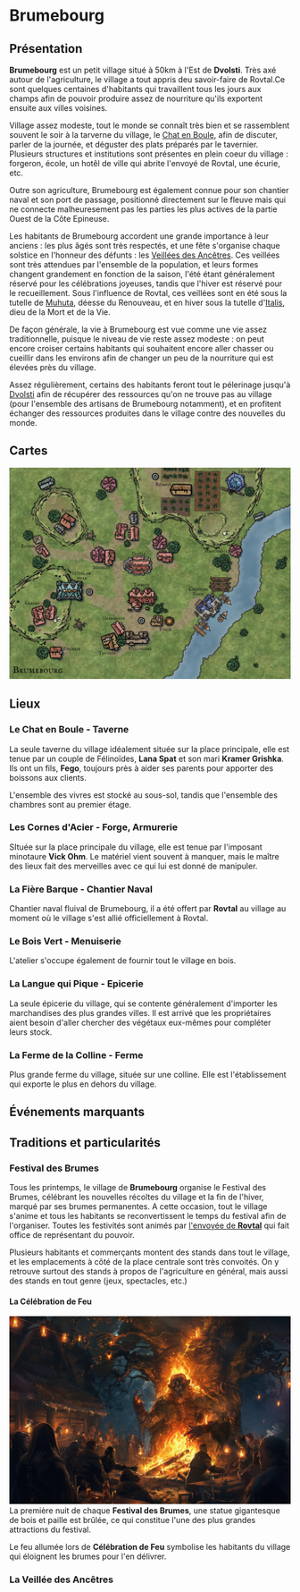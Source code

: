 # Brumebourg

## Présentation
**Brumebourg** est un petit village situé à 50km à l'Est de **Dvolsti**. Très axé autour de l'agriculture, le village a tout appris deu savoir-faire de Rovtal.Ce sont quelques centaines d'habitants qui travaillent tous les jours aux champs afin de pouvoir produire assez de nourriture qu'ils exportent ensuite aux villes voisines. 

Village assez modeste, tout le monde se connaît très bien et se rassemblent souvent le soir à la tarverne du village, le [Chat en Boule](#le-chat-en-boule---taverne), afin de discuter, parler de la journée, et déguster des plats préparés par le tavernier. Plusieurs structures et institutions sont présentes en plein coeur du village : forgeron, école, un hotêl de ville qui abrite l'envoyé de Rovtal, une écurie, etc. 

Outre son agriculture, Brumebourg est également connue pour son chantier naval et son port de passage, positionné directement sur le fleuve mais qui ne connecte malheuresement pas les parties les plus actives de la partie Ouest de la Côte Epineuse.

Les habitants de Brumebourg accordent une grande importance à leur anciens : les plus âgés sont très respectés, et une fête s'organise chaque solstice en l'honneur des défunts : les [Veillées des Ancêtres](#la-veillée-des-ancêtres). Ces veillées sont très attendues par l'ensemble de la population, et leurs formes changent grandement en fonction de la saison, l'été étant généralement réservé pour les célébrations joyeuses, tandis que l'hiver est réservé pour le recueillement. Sous l'influence de Rovtal, ces veillées sont en été sous la tutelle de [Muhuta](../COSMOLOGIE/PLANS_ET_DIVINITES/Muhuta.md), déesse du Renouveau, et en hiver sous la tutelle d'[Italis](../COSMOLOGIE/PLANS_ET_DIVINITES/Italis.md), dieu de la Mort et de la Vie.

De façon générale, la vie à Brumebourg est vue comme une vie assez traditionnelle, puisque le niveau de vie reste assez modeste : on peut encore croiser certains habitants qui souhaitent encore aller chasser ou cueillir dans les environs afin de changer un peu de la nourriture qui est élevées près du village.

Assez régulièrement, certains des habitants feront tout le pélerinage jusqu'à [Dvolsti](./Dvolsti.md) afin de récupérer des ressources qu'on ne trouve pas au village (pour l'ensemble des artisans de Brumebourg notamment), et en profitent échanger des ressources produites dans le village contre des nouvelles du monde. 

## Cartes
![Brumebourg](../../_images/Brumebourg.jpg)

## Lieux
### Le Chat en Boule - Taverne 
La seule taverne du village idéalement située sur la place principale, elle est tenue par un couple de Félinoïdes, **Lana Spat** et son mari **Kramer Grishka**. Ils ont un fils, **Fego**, toujours près à aider ses parents pour apporter des boissons aux clients.

L'ensemble des vivres est stocké au sous-sol, tandis que l'ensemble des chambres sont au premier étage.

### Les Cornes d'Acier - Forge, Armurerie
SItuée sur la place principale du village, elle est tenue par l'imposant minotaure **Vick Ohm**. Le matériel vient souvent à manquer, mais le maître des lieux fait des merveilles avec ce qui lui est donné de manipuler.

### La Fière Barque - Chantier Naval
Chantier naval fluival de Brumebourg, il a été offert par **Rovtal** au village au moment où le village s'est allié officiellement à Rovtal.

### Le Bois Vert - Menuiserie
L'atelier s'occupe également de fournir tout le village en bois. 

### La Langue qui Pique - Epicerie
La seule épicerie du village, qui se contente généralement d'importer les marchandises des plus grandes villes. Il est arrivé que les propriétaires aient besoin d'aller chercher des végétaux eux-mêmes pour compléter leurs  stock.

### La Ferme de la Colline - Ferme
Plus grande ferme du village, située sur une colline. Elle est l'établissement qui exporte le plus en dehors du village.

## Événements marquants

## Traditions et particularités

### Festival des Brumes
Tous les printemps, le village de **Brumebourg** organise le Festival des Brumes, célébrant les nouvelles récoltes du village et la fin de l'hiver, marqué par ses brumes permanentes. A cette occasion, tout le village s'anime et tous les habitants se reconvertissent le temps du festival afin de l'organiser. Toutes les festivités sont animés par [l'envoyée de **Rovtal**](../PERSONNAGES/PNJ/Brumebourg.md#therra-sfer---envoyée-de-rovtal) qui fait office de représentant du pouvoir.

Plusieurs habitants et commerçants montent des stands dans tout le village, et les emplacements à côté de la place centrale sont très convoités. On y retrouve surtout des stands à propos de l'agriculture en général, mais aussi des stands en tout genre (jeux, spectacles, etc.)

#### La Célébration de Feu
![Célébration de Feu](../../_images/celebration_de_feu.webp)
La première nuit de chaque **Festival des Brumes**, une statue gigantesque de bois et paille est brûlée, ce qui constitue l'une des plus grandes attractions du festival. 

Le feu allumée lors de **Célébration de Feu** symbolise les habitants du village qui éloignent les brumes pour l'en délivrer.  

### La Veillée des Ancêtres

